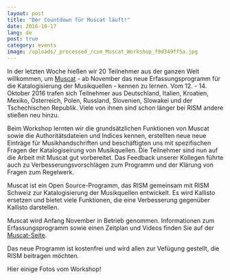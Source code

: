 ```yaml
---
layout: post
title: "Der Countdown für Muscat läuft!"
date: 2016-10-17
lang: de
post: true
category: events
image: /uploads/_processed_/csm_Muscat_Workshop_f9d349ff5a.jpg
---
```



In der letzten Woche hießen wir 20 Teilnehmer aus der ganzen Welt willkommen, um [Muscat](/de/community/muscat.html) - ab November das neue Erfassungsprogramm für die Katalogisierung der Musikquellen - kennen zu lernen. Vom 12. - 14. Oktober 2016 trafen sich Teilnehmer aus Deutschland, Italien, Kroatien, Mexiko, Österreich, Polen, Russland, Slovenien, Slowakei und der Tschechischen Republik. Viele von ihnen sind schon länger bei RISM andere stießen neu hinzu.

Beim Workshop lernten wir die grundsätzlichen Funktionen von Muscat sowie die Authoritätsdateien und Indices kennen, erstellten neue neue Einträge für Musikhandschriften und beschäftigten uns mit spezifischen Fragen der Katalogiseirung von Musikquellen. Die Teilnehmer sind nun auf die Arbeit mit Muscat gut vorbereitet. Das Feedback unserer Kollegen führte auch zu Verbesserungsvorschlägen zum Programm und der Klärung von Fragen zum Regelwerk.

Muscat ist ein Open Source-Programm, das RISM gemeinsam mit RISM Schweiz zur Katalogisierung der Musikquellen entwickelt. Es wird Kallisto ersetzen und bietet viele Funktionen, die eine Verbesserung gegenüber Kallisto darstellen.

Muscat wird Anfang November in Betrieb genommen. Informationen zum Erfassungsprogramm sowie einen Zeitplan und Videos finden Sie auf der [Muscat-Seite](/de/community/muscat.html).

Das neue Programm ist kostenfrei und wird allen zur Vefügung gestellt, die RISM beitragen möchten.

Hier einige Fotos vom Workshop!



<script>
(function(d, s, id) {
var js, fjs = d.getElementsByTagName(s)[0];
if (d.getElementById(id))
return;
js = d.createElement(s);
js.id = id;
js.src = "//connect.facebook.net/en_US/all.js#xfbml=1";
fjs.parentNode.insertBefore(js, fjs);
}(document, 'script', 'facebook-jssdk'));
</script>





<script type="text/javascript">var switchTo5x=true;</script><script type="text/javascript" src="http://w.sharethis.com/button/buttons.js"></script><script type="text/javascript">stLight.options({publisher: "9b601438-1ce1-49d8-bfd7-9cff5df54c17", doNotHash: false, doNotCopy: false, hashAddressBar: false});</script>